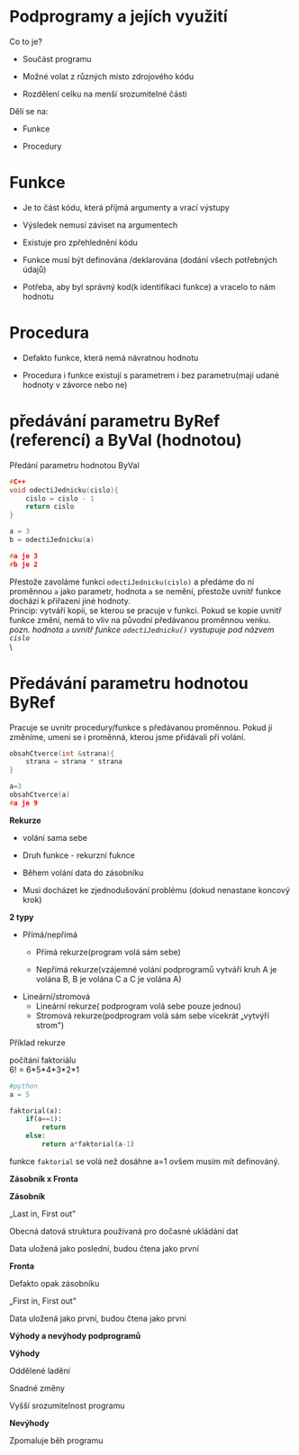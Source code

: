 # Podprogramy a jejích využití
    
Co to je?

-   Součást programu

-   Možné volat z různých místo zdrojového kódu

-   Rozdělení celku na menší srozumitelné části

Dělí se na:

-   Funkce

-   Procedury

# Funkce

-   Je to část kódu, která příjmá argumenty a vrací výstupy

-   Výsledek nemusí záviset na argumentech

-   Existuje pro zpřehlednění kódu

-   Funkce musí být definována /deklarována (dodání všech potřebných údajů)

-   Potřeba, aby byl správný kod(k identifikaci funkce) a vracelo to nám
hodnotu

# Procedura

-   Defakto funkce, která nemá návratnou hodnotu

-   Procedura i funkce existují s parametrem i bez parametru(mají udané
hodnoty v závorce nebo ne)

# předávání parametru ByRef (referencí) a ByVal (hodnotou)

Předání parametru hodnotou ByVal
```c++
#C++
void odectiJednicku(cislo){
    cislo = cislo - 1
    return cislo
}

a = 3
b = odectiJednicku(a)

#a je 3
#b je 2

```
Přestože zavoláme funkci ```odectiJednicku(cislo)``` a předáme do ní proměnnou ```a``` jako parametr,
hodnota ```a``` se nemění, přestože uvnitř funkce dochází k přiřazení jiné hodnoty.  
Princip: vytváří kopii, se kterou se pracuje v funkci. Pokud se kopie
uvnitř funkce změní, nemá to vliv na původní předávanou proměnnou venku.
\
*pozn. hodnota ```a``` uvnitř funkce ```odectiJednicku()``` vystupuje pod názvem ```cislo```*    
\
# Předávání parametru hodnotou ByRef

Pracuje se uvnitr procedury/funkce s předávanou proměnnou. Pokud jí
změníme, umení se i proměnná, kterou jsme přidávali při volání.
```c++
obsahCtverce(int &strana){
    strana = strana * strana
}

a=3
obsahCtverce(a)
#a je 9
```

**Rekurze**

-   volání sama sebe

-   Druh funkce - rekurzní fuknce

-   Během volání data do zásobníku

-   Musi docházet ke zjednodušování problému (dokud nenastane koncový krok)

**2 typy**
-   Přímá/nepřímá
    -   Přímá rekurze(program volá sám sebe)

    -   Nepřímá rekurze(vzájemné volání podprogramů vytváří kruh A je volána B,
B je volána C a C je volána A)
-   Lineární/stromová
    -   Lineární rekurze( podprogram volá sebe pouze jednou)
    -   Stromová rekurze(podprogram volá sám sebe vícekrát „vytvýří strom")

Příklad rekurze

počítání faktoriálu \
6! = 6\*5\*4\*3\*2\*1

```python
#python
a = 5

faktorial(a):
    if(a==1):
        return
    else:
        return a*faktorial(a-1)
```
funkce ```faktorial``` se volá než dosáhne a=1 ovšem musím mít definováný.

**Zásobník x Fronta**

**Zásobník**

„Last in, First out"

Obecná datová struktura používaná pro dočasné ukládání dat

Data uložená jako poslední, budou čtena jako první

**Fronta**

Defakto opak zásobníku

„First in, First out"

Data uložená jako první, budou čtena jako první

**Výhody a nevýhody podprogramů**

**Výhody**

Oddělené ladění

Snadné změny

Vyšší srozumitelnost programu

**Nevýhody**

Zpomaluje běh programu
